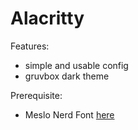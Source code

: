 # Alacritty

Features:

- simple and usable config
- gruvbox dark theme

Prerequisite:

- Meslo Nerd Font [here](https://github.com/ryanoasis/nerd-fonts/tree/master/patched-fonts/Meslo)
